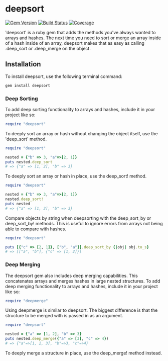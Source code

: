 # deepsort

[![Gem Version](https://badge.fury.io/rb/deepsort.svg)](https://badge.fury.io/rb/deepsort) [![Build Status](https://travis-ci.org/mcrossen/deepsort.svg?branch=master)](https://travis-ci.org/mcrossen/deepsort) [![Coverage](https://img.shields.io/badge/coverage-100%25-success.svg)](https://github.com/grosser/single_cov)

'deepsort' is a ruby gem that adds the methods you've always wanted to arrays and hashes. The next time you need to sort or merge an array inside of a hash inside of an array, deepsort makes that as easy as calling .deep_sort or .deep_merge on the object.

## Installation

To install deepsort, use the following terminal command:
```bash
gem install deepsort
```

### Deep Sorting

To add deep sorting functionality to arrays and hashes, include it in your project like so:
```ruby
require "deepsort"
```

To deeply sort an array or hash without changing the object itself, use the 'deep_sort' method.
```ruby
require "deepsort"

nested = {"b" => 3, "a"=>[2, 1]}
puts nested.deep_sort
# => {"a" => [1, 2], "b" => 3}
```

To deeply sort an array or hash in place, use the deep_sort! method.
```ruby
require "deepsort"

nested = {"b" => 3, "a"=>[2, 1]}
nested.deep_sort!
puts nested
# => {"a" => [1, 2], "b" => 3}
```

Compare objects by string when deepsorting with the deep_sort_by or deep_sort_by! methods. This is useful to ignore errors from arrays not being able to compare with hashes.
```ruby
require "deepsort"

puts [{"c" => [2, 1]}, ["b", "a"]].deep_sort_by {|obj| obj.to_s}
# => [["a", "b"], {"c" => [1, 2]}]
```

### Deep Merging

The deepsort gem also includes deep merging capabilities. This concatenates arrays and merges hashes in large nested structures. To add deep merging functionality to arrays and hashes, include it in your project like so:
```ruby
require "deepmerge"
```

Using deepmerge is similar to deepsort. The biggest difference is that the structure to be merged with is passed in as an argument.
```ruby
require "deepsort"

nested = {"a" => [1, 2], "b" => 3}
puts nested.deep_merge({"a" => [3], "c" => 4})
# => {"a"=>[1, 2, 3], "b"=>3, "c"=>4}
```

To deeply merge a structure in place, use the deep_merge! method instead.
